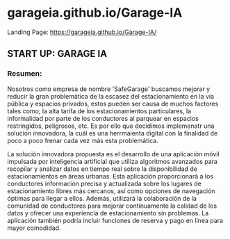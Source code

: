 # garageia.github.io/Garage-IA
Landing Page: https://garageia.github.io/Garage-IA/

## START UP: GARAGE IA ##
### Resumen: ###
Nosotros como empresa de nombre 'SafeGarage' buscamos mejorar y reducir la gran problemática de la escasez del estacionamiento en la vía pública y espacios privados, estos pueden ser causa de muchos factores tales como; la alta tarifa de los estacionamientos particulares, la informalidad por parte de los conductores al parquear en espacios restringidos, peligrosos, etc. Es por ello que decidimos implemenatr una solución innovadora, la cuál es una herrmaienta digital con la finalidad de poco a poco frenar cada vez más esta problemática.

La solución innovadora propuesta es el desarrollo de una aplicación móvil impulsada por inteligencia artificial que utiliza algoritmos avanzados para recopilar y analizar datos en tiempo real sobre la disponibilidad de estacionamientos en áreas urbanas. Esta aplicación proporcionará a los conductores información precisa y actualizada sobre los lugares de estacionamiento libres más cercanos, así como opciones de navegación óptimas para llegar a ellos. Además, utilizará la colaboración de la comunidad de conductores para mejorar continuamente la calidad de los datos y ofrecer una experiencia de estacionamiento sin problemas. La aplicación también podría incluir funciones de reserva y pago en línea para mayor comodidad. 

 
